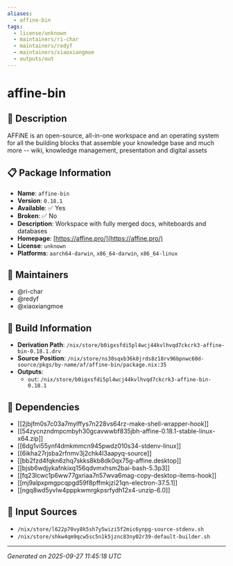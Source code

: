 ```yaml
---
aliases:
  - affine-bin
tags:
  - license/unknown
  - maintainers/ri-char
  - maintainers/redyf
  - maintainers/xiaoxiangmoe
  - outputs/out
---
```


# affine-bin

## 📝 Description

AFFiNE is an open-source, all-in-one workspace and an operating
system for all the building blocks that assemble your knowledge
base and much more -- wiki, knowledge management, presentation
and digital assets


## 📋 Package Information

- **Name**: `affine-bin`
- **Version**: `0.18.1`
- **Available**: ✅ Yes
- **Broken**: ✅ No
- **Description**: Workspace with fully merged docs, whiteboards and databases
- **Homepage**: [https://affine.pro/](https://affine.pro/)
- **License**: `unknown`
- **Platforms**: `aarch64-darwin`, `x86_64-darwin`, `x86_64-linux`
## 👥 Maintainers

- @ri-char
- @redyf
- @xiaoxiangmoe


## 🔧 Build Information

- **Derivation Path**: `/nix/store/b0igxsfdi5pl4wcj44kvlhvqd7ckcrk3-affine-bin-0.18.1.drv`
- **Source Position**: `/nix/store/ns30sqxb36k8jrds8z18rv96bpnwc60d-source/pkgs/by-name/af/affine-bin/package.nix:35`
- **Outputs**:
  - `out`:  `/nix/store/b0igxsfdi5pl4wcj44kvlhvqd7ckcrk3-affine-bin-0.18.1`

## 🔗 Dependencies

- [[2jbjfm0s7c03a7mylffys7n228vs64rz-make-shell-wrapper-hook]]
- [[54zycnzndmpcmbyh30gcavwwbf835jbh-affine-0.18.1-stable-linux-x64.zip]]
- [[6dg1vi55ynf4dmkmmcn945pwdz010s34-stdenv-linux]]
- [[6ikha27rjsba2rfnmv3j2chk4l3aapyq-source]]
- [[bb2fzd4fqkn6zhq7skks8kb8dk0qx75g-affine.desktop]]
- [[bjsb6wdjykafnkixq156qdvmxhsm2bai-bash-5.3p3]]
- [[fq23lcwc1p6ww77gxriaa7n57wva6mag-copy-desktop-items-hook]]
- [[mj9alpxpmgpcqpgd59f8pffmkjzi21qn-electron-37.5.1]]
- [[ngq8wd5yvlw4pppkwmrgkpsrfydh12x4-unzip-6.0]]

## 📁 Input Sources

- `/nix/store/l622p70vy8k5sh7y5wizi5f2mic6ynpg-source-stdenv.sh`
- `/nix/store/shkw4qm9qcw5sc5n1k5jznc83ny02r39-default-builder.sh`

---
*Generated on 2025-09-27 11:45:18 UTC*
